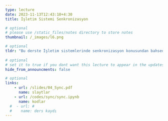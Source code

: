 ```yaml
---
type: lecture
date: 2023-11-13T12:43:10+4:30 
title: İşletim Sistemi Senkronizasyon

# optional
# please use /static_files/notes directory to store notes
thumbnail: /_images/l6.png

# optional
tldr: "Bu derste İşletim sistemlerinde senkronizasyon konusundan bahsedilecektir."
  
# optional
# set it to true if you dont want this lecture to appear in the updates section
hide_from_announcments: false

# optional
links:
    - url: /slides/04_Sync.pdf
      name: slaytlar
    - url: /codes/sync/sync.ipynb
      name: kodlar
  #  - url: #
  #    name: ders kaydı
---
```

<!-- Other additional contents using markdown -->
<!--
**Suggested Readings:**
- [Readings 1](http://example.com)
- [Readings 2](http://example.com)
-->
